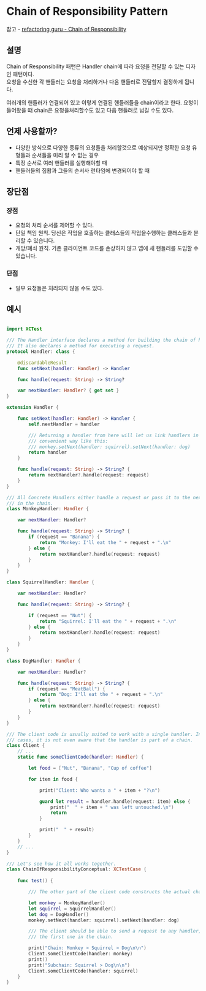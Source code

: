 # Chain of Responsibility Pattern

참고 - [refactoring guru - Chain of Responsibility ](https://refactoring.guru/ko/design-patterns/chain-of-responsibility)

## 설명
Chain of Responsibility 패턴은 Handler chain에 따라 요청을 전달할 수 있는 디자인 패턴이다.  
요청을 수신한 각 핸들러는 요청을 처리하거나 다음 핸들러로 전달할지 결정하게 됩니다.

여러개의 핸들러가 연결되어 있고 이렇게 연결된 핸들러들을 chain이라고 한다. 요청이 들어왔을 떄 chain은 요청을처리할수도 있고 다음 핸들러로 넘길 수도 있다.


## 언제 사용할까?
- 다양한 방식으로 다양한 종류의 요청들을 처리할것으로 예상되지만 정확한 요청 유형들과 순서들을 미리 알 수 없는 경우
- 특정 순서로 여러 핸들러를 실행해야할 때
- 핸들러들의 집홥과 그들의 순서사 런타임에 변경되어야 할 때


## 장단점
### 장점
- 요청의 처리 순서를 제어할 수 있다.
- 단일 책임 원칙. 당신은 작업을 호출하는 클래스들의 작업을수행하는 클래스들과 분리할 수 있습니다.
- 개방/폐쇠 원칙. 기존 클라이언트 코드를 손상하지 않고 앱에 새 핸들러를 도입할 수 있습니다.

### 단점
- 일부 요청들은 처리되지 않을 수도 있다.


## 예시

```swift

import XCTest

/// The Handler interface declares a method for building the chain of handlers.
/// It also declares a method for executing a request.
protocol Handler: class {

    @discardableResult
    func setNext(handler: Handler) -> Handler

    func handle(request: String) -> String?

    var nextHandler: Handler? { get set }
}

extension Handler {

    func setNext(handler: Handler) -> Handler {
        self.nextHandler = handler

        /// Returning a handler from here will let us link handlers in a
        /// convenient way like this:
        /// monkey.setNext(handler: squirrel).setNext(handler: dog)
        return handler
    }

    func handle(request: String) -> String? {
        return nextHandler?.handle(request: request)
    }
}

/// All Concrete Handlers either handle a request or pass it to the next handler
/// in the chain.
class MonkeyHandler: Handler {

    var nextHandler: Handler?

    func handle(request: String) -> String? {
        if (request == "Banana") {
            return "Monkey: I'll eat the " + request + ".\n"
        } else {
            return nextHandler?.handle(request: request)
        }
    }
}

class SquirrelHandler: Handler {

    var nextHandler: Handler?

    func handle(request: String) -> String? {

        if (request == "Nut") {
            return "Squirrel: I'll eat the " + request + ".\n"
        } else {
            return nextHandler?.handle(request: request)
        }
    }
}

class DogHandler: Handler {

    var nextHandler: Handler?

    func handle(request: String) -> String? {
        if (request == "MeatBall") {
            return "Dog: I'll eat the " + request + ".\n"
        } else {
            return nextHandler?.handle(request: request)
        }
    }
}

/// The client code is usually suited to work with a single handler. In most
/// cases, it is not even aware that the handler is part of a chain.
class Client {
    // ...
    static func someClientCode(handler: Handler) {

        let food = ["Nut", "Banana", "Cup of coffee"]

        for item in food {

            print("Client: Who wants a " + item + "?\n")

            guard let result = handler.handle(request: item) else {
                print("  " + item + " was left untouched.\n")
                return
            }

            print("  " + result)
        }
    }
    // ...
}

/// Let's see how it all works together.
class ChainOfResponsibilityConceptual: XCTestCase {
 
    func test() {

        /// The other part of the client code constructs the actual chain.

        let monkey = MonkeyHandler()
        let squirrel = SquirrelHandler()
        let dog = DogHandler()
        monkey.setNext(handler: squirrel).setNext(handler: dog)

        /// The client should be able to send a request to any handler, not just
        /// the first one in the chain.

        print("Chain: Monkey > Squirrel > Dog\n\n")
        Client.someClientCode(handler: monkey)
        print()
        print("Subchain: Squirrel > Dog\n\n")
        Client.someClientCode(handler: squirrel)
    }
}
```